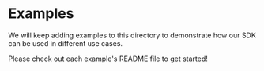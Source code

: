 # Examples

We will keep adding examples to this directory to demonstrate how our SDK can be used in different use cases.

Please check out each example's README file to get started!
